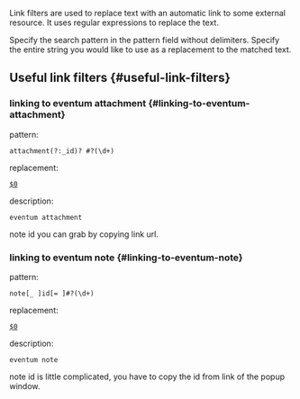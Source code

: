 Link filters are used to replace text with an automatic link to some
external resource. It uses regular expressions to replace the text.

Specify the search pattern in the pattern field without delimiters.
Specify the entire string you would like to use as a replacement to the
matched text.

Useful link filters {#useful-link-filters}
-------------------

### linking to eventum attachment {#linking-to-eventum-attachment}

pattern:

`attachment(?:_id)? #?(\d+)`

replacement:

<a class="link" href="/download.php?cat=attachment&id=$1">`$0`</a>

description:

`eventum attachment`

note id you can grab by copying link url.

### linking to eventum note {#linking-to-eventum-note}

pattern:

`note[_ ]id[= ]#?(\d+)`

replacement:

<a title="view note details" href="javascript:void(null);" onClick="javascript:viewNote($1, 0);" class="link">`$0`</a>

description:

`eventum note`

note id is little complicated, you have to copy the id from link of the
popup window.